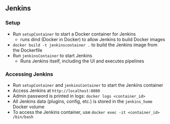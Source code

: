 ## Jenkins

### Setup
- Run `setupContainer` to start a Docker container for Jenkins
  - runs dind (Docker in Docker) to allow Jenkins to build Docker images
- `docker build -t jenkinscontainer .` to build the Jenkins image from the Dockerfile
- Run `jenkinsContainer` to start Jenkins
  - Runs Jenkins itself, including the UI and executes pipelines

### Accessing Jenkins
- Run `setupContainer` and `jenkinsContainer` to start the Jenkins container
- Access Jenkins at `http://localhost:8080`
- Admin password is printed in logs: `docker logs <container_id>`
- All Jenkins data (plugins, config, etc.) is stored in the `jenkins_home` Docker volume
- To access the Jenkins container, use `docker exec -it <container_id> /bin/bash`